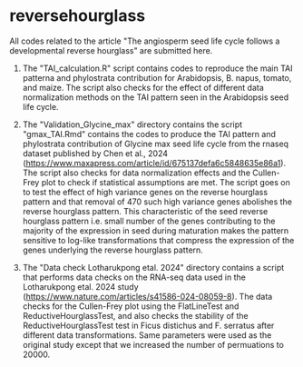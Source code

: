 # reversehourglass
All codes related to the article "The angiosperm seed life cycle follows a developmental reverse hourglass" are submitted here. 

1. The "TAI_calculation.R" script contains codes to reproduce the main TAI patterna and phylostrata contribution for Arabidopsis, B. napus, tomato, and maize. The script also checks for the effect of different data normalization methods on the TAI pattern seen in the Arabidopsis seed life cycle.

2. The "Validation_Glycine_max" directory contains the script "gmax_TAI.Rmd" contains the codes to produce the TAI pattern and phylostrata contribution of Glycine max seed life cycle from the rnaseq dataset published by Chen et al., 2024 (https://www.maxapress.com/article/id/675137defa6c5848635e86a1). The script also checks for data normalization effects and the Cullen-Frey plot to check if statistical assumptions are met. The script goes on to test the effect of high variance genes on the reverse hourglass pattern and that removal of 470 such high variance genes abolishes the reverse hourglass pattern. This characteristic of the seed reverse hourglass pattern i.e. small number of the genes contributing to the majority of the expression in seed during maturation makes the pattern sensitive to log-like transformations that compress the expression of the genes underlying the reverse hourglass pattern.
3. The "Data check Lotharukpong etal. 2024" directory contains a script that performs data checks on the RNA-seq data used in the Lotharukpong etal. 2024 study (https://www.nature.com/articles/s41586-024-08059-8). The data checks for the Cullen-Frey plot using the FlatLineTest and ReductiveHourglassTest, and also checks the stability of the ReductiveHourglassTest test in Ficus distichus and F. serratus after different data transformations. Same parameters were used as the original study except that we increased the number of permuations to 20000.
